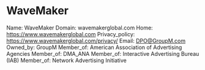
# WaveMaker

Name: WaveMaker
Domain: wavemakerglobal.com
Home: https://www.wavemakerglobal.com
Privacy_policy: https://www.wavemakerglobal.com/privacy/
Email: DPO@GroupM.com
Owned_by: GroupM
Member_of: American Association of Advertising Agencies
Member_of: DMA_ANA
Member_of: Interactive Advertising Bureau (IAB)
Member_of: Network Advertising Initiative
